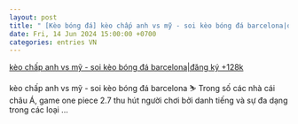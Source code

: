 ```yaml
---
layout: post
title: " [Kèo bóng đá] kèo chấp anh vs mỹ - soi kèo bóng đá barcelona|đăng ký +128k"
date: Fri, 14 Jun 2024 15:00:00 +0700
categories: entries VN
---
```

[kèo chấp anh vs mỹ - soi kèo bóng đá barcelona|đăng ký +128k](https://www.vtr.org.vn/hiAZqIAnwjN.phtm)

kèo chấp anh vs mỹ - soi kèo bóng đá barcelona ⛷ Trong số các nhà cái châu Á, game one piece 2.7 thu hút người chơi bởi danh tiếng và sự đa dạng trong các loại ...

